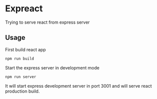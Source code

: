 # Expreact

Trying to serve react from express server

## Usage

First build react app

```commandLine
npm run build
```

Start the express server in development mode

```commandLine
npm run server
```

It will start express development server in port 3001 and will serve react production build.
